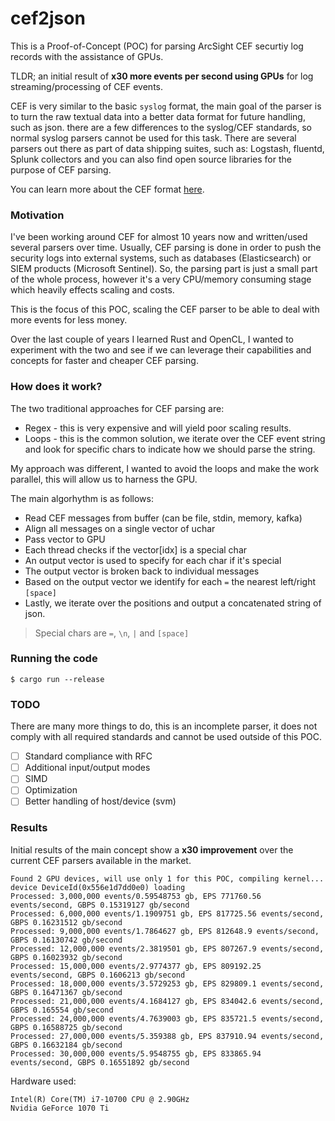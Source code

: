 # cef2json

This is a Proof-of-Concept (POC) for parsing ArcSight CEF securtiy log records with the assistance of GPUs.

TLDR; an initial result of **x30 more events per second using GPUs** for log streaming/processing of CEF events.

CEF is very similar to the basic `syslog` format, the main goal of the parser is to turn the raw textual data into a better data format for future handling, such as json. there are a few differences to the syslog/CEF standards, so normal syslog parsers cannot be used for this task. There are several parsers out there as part of data shipping suites, such as: Logstash, fluentd, Splunk collectors and you can also find open source libraries for the purpose of CEF parsing. 

You can learn more about the CEF format [here](https://community.microfocus.com/cyberres/productdocs/w/connector-documentation/38809/arcsight-common-event-format-cef-implementation-standard). 

### Motivation

I've been working around CEF for almost 10 years now and written/used several parsers over time. Usually, CEF parsing is done in order to push the security logs into external systems, such as databases (Elasticsearch) or SIEM products (Microsoft Sentinel). So, the parsing part is just a small part of the whole process, however it's a very CPU/memory consuming stage which heavily effects scaling and costs. 

This is the focus of this POC, scaling the CEF parser to be able to deal with more events for less money.

Over the last couple of years I learned Rust and OpenCL, I wanted to experiment with the two and see if we can leverage their capabilities and concepts for faster and cheaper CEF parsing.

### How does it work?

The two traditional approaches for CEF parsing are:
- Regex - this is very expensive and will yield poor scaling results.
- Loops - this is the common solution, we iterate over the CEF event string and look for specific chars to indicate how we should parse the string.

My approach was different, I wanted to avoid the loops and make the work parallel, this will allow us to harness the GPU.

The main algorhythm is as follows:
- Read CEF messages from buffer (can be file, stdin, memory, kafka)
- Align all messages on a single vector of uchar
- Pass vector to GPU
- Each thread checks if the vector[idx] is a special char
- An output vector is used to specify for each char if it's special
- The output vector is broken back to individual messages
- Based on the output vector we identify for each `=` the nearest left/right `[space]`
- Lastly, we iterate over the positions and output a concatenated string of json.

> Special chars are `=`, `\n`, `|` and `[space]`

### Running the code

```
$ cargo run --release
```

### TODO

There are many more things to do, this is an incomplete parser, it does not comply with all required standards and cannot be used outside of this POC.

- [ ] Standard compliance with RFC
- [ ] Additional input/output modes
- [ ] SIMD 
- [ ] Optimization
- [ ] Better handling of host/device (svm)

### Results

Initial results of the main concept show a **x30 improvement** over the current CEF parsers available in the market.

```
Found 2 GPU devices, will use only 1 for this POC, compiling kernel...
device DeviceId(0x556e1d7dd0e0) loading
Processed: 3,000,000 events/0.59548753 gb, EPS 771760.56 events/second, GBPS 0.15319127 gb/second
Processed: 6,000,000 events/1.1909751 gb, EPS 817725.56 events/second, GBPS 0.16231512 gb/second
Processed: 9,000,000 events/1.7864627 gb, EPS 812648.9 events/second, GBPS 0.16130742 gb/second
Processed: 12,000,000 events/2.3819501 gb, EPS 807267.9 events/second, GBPS 0.16023932 gb/second
Processed: 15,000,000 events/2.9774377 gb, EPS 809192.25 events/second, GBPS 0.1606213 gb/second
Processed: 18,000,000 events/3.5729253 gb, EPS 829809.1 events/second, GBPS 0.16471367 gb/second
Processed: 21,000,000 events/4.1684127 gb, EPS 834042.6 events/second, GBPS 0.165554 gb/second
Processed: 24,000,000 events/4.7639003 gb, EPS 835721.5 events/second, GBPS 0.16588725 gb/second
Processed: 27,000,000 events/5.359388 gb, EPS 837910.94 events/second, GBPS 0.16632184 gb/second
Processed: 30,000,000 events/5.9548755 gb, EPS 833865.94 events/second, GBPS 0.16551892 gb/second
```

Hardware used:

```
Intel(R) Core(TM) i7-10700 CPU @ 2.90GHz
Nvidia GeForce 1070 Ti
```